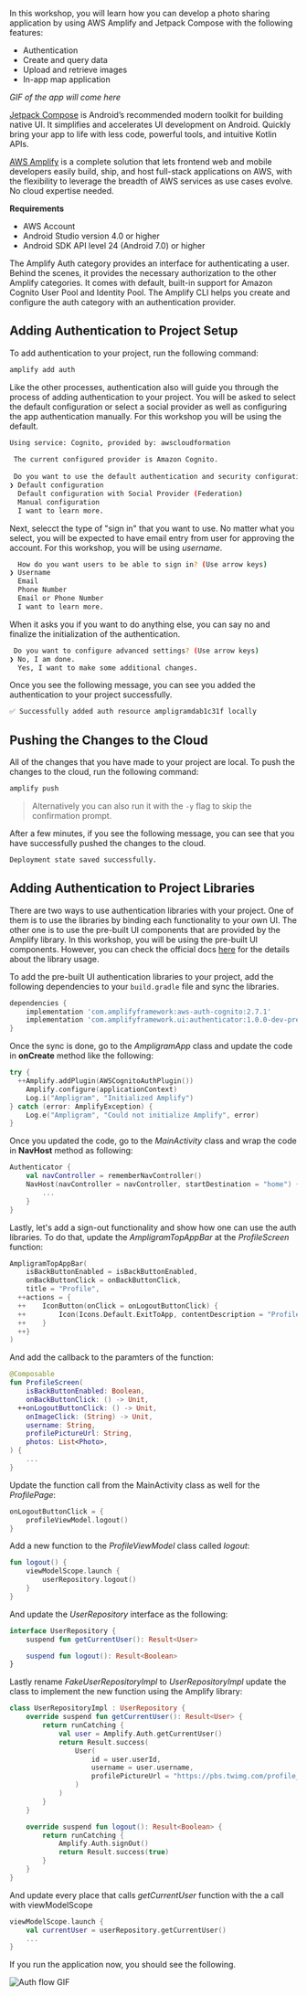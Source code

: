 In this workshop, you will learn how you can develop a photo sharing application by using AWS Amplify and Jetpack Compose with the following features:

- Authentication
- Create and query data
- Upload and retrieve images
- In-app map application

*GIF of the app will come here*

[Jetpack Compose](https://developer.android.com/jetpack/compose) is Android’s recommended modern toolkit for building native UI. It simplifies and accelerates UI development on Android. Quickly bring your app to life with less code, powerful tools, and intuitive Kotlin APIs.

[AWS Amplify](https://aws.amazon.com/amplify) is a complete solution that lets frontend web and mobile developers easily build, ship, and host full-stack applications on AWS, with the flexibility to leverage the breadth of AWS services as use cases evolve. No cloud expertise needed.

**Requirements**

- AWS Account
- Android Studio version 4.0 or higher
- Android SDK API level 24 (Android 7.0) or higher

The Amplify Auth category provides an interface for authenticating a user. Behind the scenes, it provides the necessary authorization to the other Amplify categories. It comes with default, built-in support for Amazon Cognito User Pool and Identity Pool. The Amplify CLI helps you create and configure the auth category with an authentication provider.

## Adding Authentication to Project Setup

To add authentication to your project, run the following command:

```bash
amplify add auth
```

Like the other processes, authentication also will guide you through the process of adding authentication to your project. You will be asked to select the default configuration or select a social provider as well as configuring the app authentication manually. For this workshop you will be using the default.

```bash
Using service: Cognito, provided by: awscloudformation
 
 The current configured provider is Amazon Cognito. 
 
 Do you want to use the default authentication and security configuration? (Use arrow keys)
❯ Default configuration 
  Default configuration with Social Provider (Federation) 
  Manual configuration 
  I want to learn more. 
```

Next, selecct the type of "sign in" that you want to use. No matter what you select, you will be expected to have email entry from user for approving the account. For this workshop, you will be using *username*.

```bash
  How do you want users to be able to sign in? (Use arrow keys)
❯ Username 
  Email 
  Phone Number 
  Email or Phone Number 
  I want to learn more. 
```

When it asks you if you want to do anything else, you can say no and finalize the initialization of the authentication.

```bash
 Do you want to configure advanced settings? (Use arrow keys)
❯ No, I am done. 
  Yes, I want to make some additional changes.
```

Once you see the following message, you can see you added the authentication to your project successfully.

```bash
✅ Successfully added auth resource ampligramdab1c31f locally
```

## Pushing the Changes to the Cloud
All of the changes that you have made to your project are local. To push the changes to the cloud, run the following command:

```bash
amplify push
```

> Alternatively you can also run it with the `-y` flag to skip the confirmation prompt.

After a few minutes, if you see the following message, you can see that you have successfully pushed the changes to the cloud.

```bash
Deployment state saved successfully.
```

## Adding Authentication to Project Libraries

There are two ways to use authentication libraries with your project. One of them is to use the libraries by binding each functionality to your own UI. The other one is to use the pre-built UI components that are provided by the Amplify library. In this workshop, you will be using the pre-built UI components. However, you can check the official docs [here](https://docs.amplify.aws/lib/auth/getting-started/q/platform/android/) for the details about the library usage.

To add the pre-built UI authentication libraries to your project, add the following dependencies to your `build.gradle` file and sync the libraries.

```groovy
dependencies {
    implementation 'com.amplifyframework:aws-auth-cognito:2.7.1'
    implementation 'com.amplifyframework.ui:authenticator:1.0.0-dev-preview.0'
}
```

Once the sync is done, go to the *AmpligramApp* class and update the code in **onCreate** method like the following:

```kotlin
try { 
  ++Amplify.addPlugin(AWSCognitoAuthPlugin())
    Amplify.configure(applicationContext)
    Log.i("Ampligram", "Initialized Amplify")
} catch (error: AmplifyException) {
    Log.e("Ampligram", "Could not initialize Amplify", error)
}
```

Once you updated the code, go to the *MainActivity* class and wrap the code in **NavHost** method as following:

```kotlin
Authenticator {
    val navController = rememberNavController()
    NavHost(navController = navController, startDestination = "home") {
        ...
    }
}
```

Lastly, let's add a sign-out functionality and show how one can use the auth libraries. To do that, update the *AmpligramTopAppBar* at the *ProfileScreen* function:

```kotlin 
AmpligramTopAppBar(
    isBackButtonEnabled = isBackButtonEnabled,
    onBackButtonClick = onBackButtonClick,
    title = "Profile",
  ++actions = {
  ++    IconButton(onClick = onLogoutButtonClick) {
  ++        Icon(Icons.Default.ExitToApp, contentDescription = "Profile")
  ++    }
  ++}
)
```

And add the callback to the paramters of the function:

```kotlin
@Composable
fun ProfileScreen(
    isBackButtonEnabled: Boolean,
    onBackButtonClick: () -> Unit,
  ++onLogoutButtonClick: () -> Unit,
    onImageClick: (String) -> Unit,
    username: String,
    profilePictureUrl: String,
    photos: List<Photo>,
) {
    ...
}
```

Update the function call from the MainActivity class as well for the *ProfilePage*:

```kotlin
onLogoutButtonClick = {
    profileViewModel.logout()
}
```

Add a new function to the *ProfileViewModel* class called *logout*:

```kotlin
fun logout() {
    viewModelScope.launch {
        userRepository.logout()
    }
}
```

And update the *UserRepository* interface as the following:

```kotlin
interface UserRepository {
    suspend fun getCurrentUser(): Result<User>

    suspend fun logout(): Result<Boolean>
}
```

Lastly rename *FakeUserRepositoryImpl* to *UserRepositoryImpl* update the class to implement the new function using the Amplify library:

```kotlin
class UserRepositoryImpl : UserRepository {
    override suspend fun getCurrentUser(): Result<User> {
        return runCatching {
            val user = Amplify.Auth.getCurrentUser()
            return Result.success(
                User(
                    id = user.userId,
                    username = user.username,
                    profilePictureUrl = "https://pbs.twimg.com/profile_images/1636379155532222465/ppItDc5w_400x400.jpg"
                )
            )
        }
    }

    override suspend fun logout(): Result<Boolean> {
        return runCatching {
            Amplify.Auth.signOut()
            return Result.success(true)
        }
    }
}
```

And update every place that calls *getCurrentUser* function with the a call with viewModelScope

```kotlin
viewModelScope.launch {
    val currentUser = userRepository.getCurrentUser()
    ...
}
```

If you run the application now, you should see the following.

![Auth flow GIF](/static/authflow.gif)